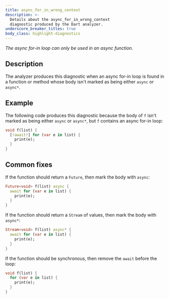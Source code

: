 ```yaml
---
title: async_for_in_wrong_context
description: >-
  Details about the async_for_in_wrong_context
  diagnostic produced by the Dart analyzer.
underscore_breaker_titles: true
body_class: highlight-diagnostics
---
```


_The async for-in loop can only be used in an async function._

## Description

The analyzer produces this diagnostic when an async for-in loop is found in
a function or method whose body isn't marked as being either `async` or
`async*`.

## Example

The following code produces this diagnostic because the body of `f` isn't
marked as being either `async` or `async*`, but `f` contains an async
for-in loop:

```dart
void f(list) {
  [!await!] for (var e in list) {
    print(e);
  }
}
```

## Common fixes

If the function should return a `Future`, then mark the body with `async`:

```dart
Future<void> f(list) async {
  await for (var e in list) {
    print(e);
  }
}
```

If the function should return a `Stream` of values, then mark the body with
`async*`:

```dart
Stream<void> f(list) async* {
  await for (var e in list) {
    print(e);
  }
}
```

If the function should be synchronous, then remove the `await` before the
loop:

```dart
void f(list) {
  for (var e in list) {
    print(e);
  }
}
```
